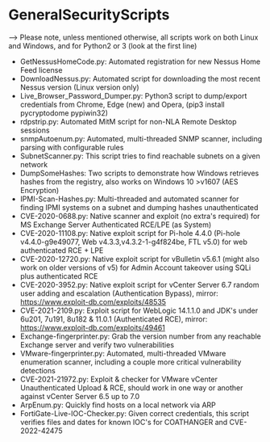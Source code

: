 # GeneralSecurityScripts
--> Please note, unless mentioned otherwise, all scripts work on both Linux and Windows, and for Python2 or 3 (look at the first line)
* GetNessusHomeCode.py: Automated registration for new Nessus Home Feed license
* DownloadNessus.py: Automated script for downloading the most recent Nessus version (Linux version only)
* Live_Browser_Password_Dumper.py: Python3 script to dump/export credentials from Chrome, Edge (new) and Opera, (pip3 install pycryptodome pypiwin32)
* rdpstrip.py: Automated MitM script for non-NLA Remote Desktop sessions
* snmpAutoenum.py: Automated, multi-threaded SNMP scanner, including parsing with configurable rules
* SubnetScanner.py: This script tries to find reachable subnets on a given network
* DumpSomeHashes: Two scripts to demonstrate how Windows retrieves hashes from the registry, also works on Windows 10 >v1607 (AES Encryption)
* IPMI-Scan-Hashes.py: Multi-threaded and automated scanner for finding IPMI systems on a subnet and dumping hashes unauthenticated
* CVE-2020-0688.py: Native scanner and exploit (no extra's required) for MS Exchange Server Authenticated RCE/LPE (as System)
* CVE-2020-11108.py: Native exploit script for Pi-hole 4.4.0 (Pi-hole v4.4.0-g9e49077, Web v4.3.3,v4.3.2-1-g4f824be, FTL v5.0) for web authenticated RCE + LPE
* CVE-2020-12720.py: Native exploit script for vBulletin v5.6.1 (might also work on older versions of v5) for Admin Account takeover using SQLi plus authenticated RCE
* CVE-2020-3952.py: Native exploit script for vCenter Server 6.7 random user adding and escalation (Authentication Bypass), mirror: 
https://www.exploit-db.com/exploits/48535
* CVE-2021-2109.py: Exploit script for WebLogic 14.1.1.0 and JDK's under 6u201, 7u191, 8u182 & 11.0.1 (Authenticated RCE), mirror: https://www.exploit-db.com/exploits/49461
* Exchange-fingerprinter.py: Grab the version number from any reachable Exchange server and verify two vulnerabilities
* VMware-fingerprinter.py: Automated, multi-threaded VMware enumeration scanner, including a couple more critical vulnerability detections
* CVE-2021-21972.py: Exploit & checker for VMware vCenter Unauthenticated Upload & RCE, should work in one way or another against vCenter Server 6.5 up to 7.0
* ArpEnum.py: Quickly find hosts on a local network via ARP
* FortiGate-Live-IOC-Checker.py: Given correct credentials, this script verifies files and dates for known IOC's for COATHANGER and CVE-2022-42475
